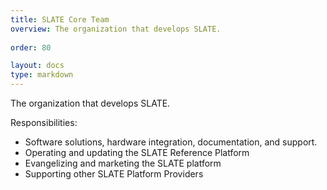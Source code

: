 ```yaml
---
title: SLATE Core Team
overview: The organization that develops SLATE.
              
order: 80

layout: docs
type: markdown
---
```


The organization that develops SLATE.

Responsibilities:
* Software solutions, hardware integration, documentation, and support.
* Operating and updating the SLATE Reference Platform
* Evangelizing and marketing the SLATE platform
* Supporting other SLATE Platform Providers
